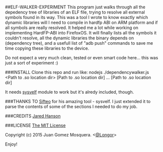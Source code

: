 
##ELF-WALKER-EXPERIMENT
This program just walks through all the depedency tree of libraries of an ELF file, trying to resolve all external symbols found in its way.
This was a tool I wrote to know exactly which dynamic libraries will I need to compile in hardfp ABI on ARM platform and if all symbols are really resolved. It helped me a lot while working on implementing HardFP-ABI into FirefoxOS.
It will finally lists all the symbols it couldn't resolve, all the dynamic libraries the binary depends on (dependency tree), and a usefull list of "adb push" commands to save me time copying these libraries to the device.

Do not expect a very much clean, tested or even smart code here... this was just a sort of experiment :)

###INSTALL
Clone this repo and run like:
    nodejs ./dependencywalker.js <Path to ELF file> <Path to .so location dir> [Path to .so location dir] ... [Path to .so location dir]

It needs [sysvelf](https://github.com/sifteo/node-elf) module to work but it's alredy included, though.

###THANKS TO
[Sifteo](https://github.com/sifteo) for his amazing tool - sysvelf. I just extended it to parse the contents of some of the sections I needed to do my job.

###CREDITS
[Jared Hanson](http://github.com/jaredhanson)

###LICENSE
[The MIT License](http://opensource.org/licenses/MIT)


Copyright (c) 2015 Juan Gomez Mosquera. <[@Longor](https://twitter.com/Longor)>


Enjoy!
